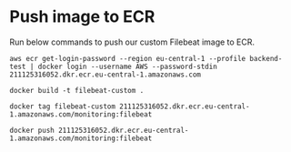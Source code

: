 # Push image to ECR
Run below commands to push our custom Filebeat image to ECR.
```
aws ecr get-login-password --region eu-central-1 --profile backend-test | docker login --username AWS --password-stdin 211125316052.dkr.ecr.eu-central-1.amazonaws.com
```

```
docker build -t filebeat-custom .
```

```
docker tag filebeat-custom 211125316052.dkr.ecr.eu-central-1.amazonaws.com/monitoring:filebeat
```

```
docker push 211125316052.dkr.ecr.eu-central-1.amazonaws.com/monitoring:filebeat
```